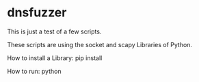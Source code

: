 # dnsfuzzer

This is just a test of a few scripts.

These scripts are using the socket and scapy Libraries of Python.

How to install a Library:
	pip install <Library name>


How to run:
	python <script name>
